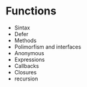 # Functions

- Sintax
- Defer
- Methods
- Polimorfism and interfaces
- Anonymous
- Expressions
- Callbacks
- Closures
- recursion